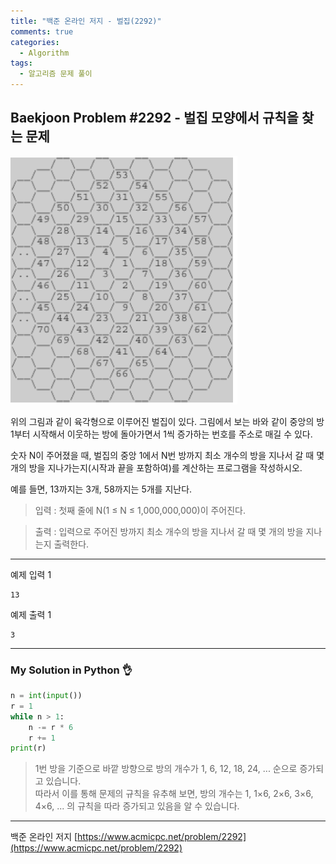 ```yaml
---
title: "백준 온라인 저지 - 벌집(2292)"
comments: true
categories:
  - Algorithm
tags:
  - 알고리즘 문제 풀이
---
```


## Baekjoon Problem #2292 - 벌집 모양에서 규칙을 찾는 문제

![벌집](/assets/images/posts/honeycomb.png)

위의 그림과 같이 육각형으로 이루어진 벌집이 있다. 그림에서 보는 바와 같이 중앙의 방 1부터 시작해서 이웃하는 방에 돌아가면서 1씩 증가하는 번호를 주소로 매길 수 있다. 

숫자 N이 주어졌을 때, 벌집의 중앙 1에서 N번 방까지 최소 개수의 방을 지나서 갈 때 몇 개의 방을 지나가는지(시작과 끝을 포함하여)를 계산하는 프로그램을 작성하시오. 

예를 들면, 13까지는 3개, 58까지는 5개를 지난다.

> 입력
> : 첫째 줄에 N(1 ≤ N ≤ 1,000,000,000)이 주어진다.

> 출력
> : 입력으로 주어진 방까지 최소 개수의 방을 지나서 갈 때 몇 개의 방을 지나는지 출력한다.

***
예제 입력 1
```
13
```

예제 출력 1
```
3
```

***
### My Solution in Python :ok_hand:

```python
n = int(input())
r = 1
while n > 1:
    n -= r * 6
    r += 1
print(r)
```

> 1번 방을 기준으로 바깥 방향으로 방의 개수가 1, 6, 12, 18, 24, ... 순으로 증가되고 있습니다.  
> 따라서 이를 통해 문제의 규칙을 유추해 보면, 방의 개수는 1, 1×6, 2×6, 3×6, 4×6, ... 의 규칙을 따라 증가되고 있음을 알 수 있습니다.

***
백준 온라인 저지 [https://www.acmicpc.net/problem/2292](https://www.acmicpc.net/problem/2292)
